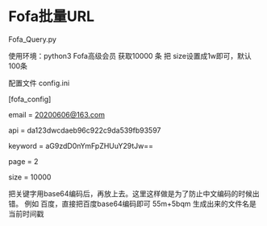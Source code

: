 # Fofa批量URL

Fofa_Query.py

使用环境：python3
Fofa高级会员 获取10000 条 把 size设置成1w即可，默认100条



配置文件 config.ini

[fofa_config]

email = 20200606@163.com

api = da123dwcdaeb96c922c9da539fb93597

keyword = aG9zdD0nYmFpZHUuY29tJw==

page = 2

size = 10000




把关键字用base64编码后，再放上去。这里这样做是为了防止中文编码的时候出错。
例如 百度，直接把百度base64编码即可 55m+5bqm
生成出来的文件名是当前时间戳



